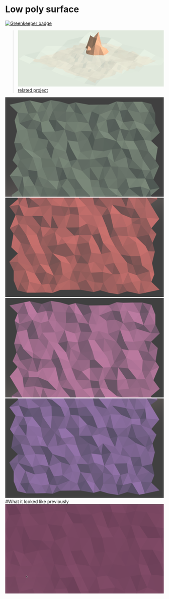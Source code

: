 Low poly surface
=================

[![Greenkeeper badge](https://badges.greenkeeper.io/Hermanya/low-poly.svg)](https://greenkeeper.io/)
> [![](https://github.com/Hermanya/island/raw/master/Screenshot.png) related project](https://github.com/Hermanya/island)

![](examples/green.png)
![](examples/red.png)
![](examples/pink.png)
![](examples/purple.png)
#What it looked like previously
![](examples/old.png)
